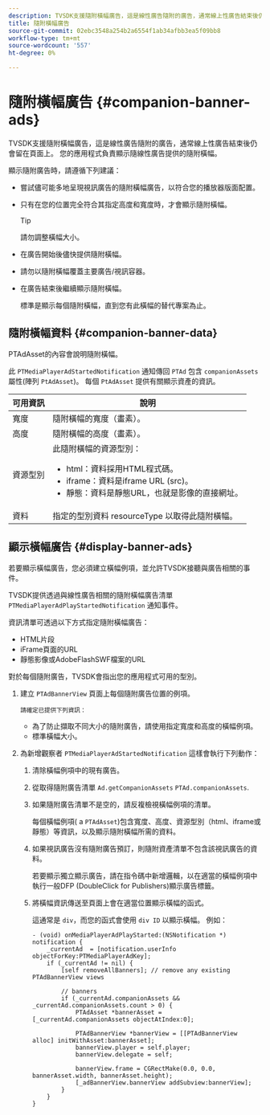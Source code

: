 ```yaml
---
description: TVSDK支援隨附橫幅廣告，這是線性廣告隨附的廣告，通常線上性廣告結束後仍會留在頁面上。 您的應用程式負責顯示隨線性廣告提供的隨附橫幅。
title: 隨附橫幅廣告
source-git-commit: 02ebc3548a254b2a6554f1ab34afbb3ea5f09bb8
workflow-type: tm+mt
source-wordcount: '557'
ht-degree: 0%

---
```


# 隨附橫幅廣告 {#companion-banner-ads}

TVSDK支援隨附橫幅廣告，這是線性廣告隨附的廣告，通常線上性廣告結束後仍會留在頁面上。 您的應用程式負責顯示隨線性廣告提供的隨附橫幅。

顯示隨附廣告時，請遵循下列建議：

* 嘗試儘可能多地呈現視訊廣告的隨附橫幅廣告，以符合您的播放器版面配置。
* 只有在您的位置完全符合其指定高度和寬度時，才會顯示隨附橫幅。

  >[!TIP]
  >
  >請勿調整橫幅大小。

* 在廣告開始後儘快提供隨附橫幅。
* 請勿以隨附橫幅覆蓋主要廣告/視訊容器。
* 在廣告結束後繼續顯示隨附橫幅。

  標準是顯示每個隨附橫幅，直到您有此橫幅的替代專案為止。

## 隨附橫幅資料 {#companion-banner-data}

PTAdAsset的內容會說明隨附橫幅。

<!--<a id="section_D730B4FD6FD749E9860B6A07FC110552"></a>-->

此 `PTMediaPlayerAdStartedNotification` 通知傳回 `PTAd` 包含 `companionAssets` 屬性(陣列 `PtAdAsset`)。
每個 `PtAdAsset` 提供有關顯示資產的資訊。

<table id="table_760C885E2DCA4BE983CC57FDA7BD5B14"> 
 <thead> 
  <tr> 
   <th colname="col1" class="entry"><b>可用資訊</b></th> 
   <th colname="col2" class="entry"><b>說明</b></th> 
  </tr> 
 </thead>
 <tbody> 
  <tr> 
   <td colname="col1"> 寬度 </td> 
   <td colname="col2"> 隨附橫幅的寬度（畫素）。 </td> 
  </tr> 
  <tr> 
   <td colname="col1"> 高度 </td> 
   <td colname="col2"> 隨附橫幅的高度（畫素）。 </td> 
  </tr> 
  <tr> 
   <td colname="col1"> 資源型別 </td> 
   <td colname="col2">此隨附橫幅的資源型別： 
    <ul id="ul_A067787FE49E4B6095BE0AC1D447DBB3"> 
     <li id="li_02B7224C67004095B3F6E50FD21E507E">html：資料採用HTML程式碼。 </li> 
     <li id="li_5F37E14472424F808C6094F42009E676">iframe：資料是iframe URL (src)。 </li> 
     <li id="li_76B945007CE842158B5125422765E0B2">靜態：資料是靜態URL，也就是影像的直接網址。 </li> 
    </ul> </td> 
  </tr> 
  <tr> 
   <td colname="col1"> 資料 </td> 
   <td colname="col2"> 指定的型別資料 <span class="codeph">resourceType</span> 以取得此隨附橫幅。 </td> 
  </tr> 
 </tbody> 
</table>

## 顯示橫幅廣告 {#display-banner-ads}

若要顯示橫幅廣告，您必須建立橫幅例項，並允許TVSDK接聽與廣告相關的事件。

TVSDK提供透過與線性廣告相關的隨附橫幅廣告清單 `PTMediaPlayerAdPlayStartedNotification` 通知事件。

資訊清單可透過以下方式指定隨附橫幅廣告：

* HTML片段
* iFrame頁面的URL
* 靜態影像或AdobeFlashSWF檔案的URL

對於每個隨附廣告，TVSDK會指出您的應用程式可用的型別。

1. 建立 `PTAdBannerView`  頁面上每個隨附廣告位置的例項。

       請確定已提供下列資訊：
   
   * 為了防止擷取不同大小的隨附廣告，請使用指定寬度和高度的橫幅例項。
   * 標準橫幅大小。

1. 為新增觀察者 `PTMediaPlayerAdStartedNotification` 這樣會執行下列動作：
   1. 清除橫幅例項中的現有廣告。
   1. 從取得隨附廣告清單 `Ad.getCompanionAssets` `PTAd.companionAssets`.
   1. 如果隨附廣告清單不是空的，請反複檢視橫幅例項的清單。

      每個橫幅例項( a `PTAdAsset`)包含寬度、高度、資源型別（html、iframe或靜態）等資訊，以及顯示隨附橫幅所需的資料。
   1. 如果視訊廣告沒有隨附廣告預訂，則隨附資產清單不包含該視訊廣告的資料。

      若要顯示獨立顯示廣告，請在指令碼中新增邏輯，以在適當的橫幅例項中執行一般DFP (DoubleClick for Publishers)顯示廣告標籤。
   1. 將橫幅資訊傳送至頁面上會在適當位置顯示橫幅的函式。

      這通常是 `div`，而您的函式會使用 `div ID` 以顯示橫幅。 例如：

      ```
      - (void) onMediaPlayerAdPlayStarted:(NSNotification *) notification { 
          _currentAd  = [notification.userInfo  objectForKey:PTMediaPlayerAdKey];  
          if (_currentAd != nil) { 
              [self removeAllBanners]; // remove any existing PTAdBannerView views 
      
              // banners 
              if (_currentAd.companionAssets && _currentAd.companionAssets.count > 0) { 
                  PTAdAsset *bannerAsset = [_currentAd.companionAssets objectAtIndex:0]; 
      
                  PTAdBannerView *bannerView = [[PTAdBannerView alloc] initWithAsset:bannerAsset];  
                  bannerView.player = self.player; 
                  bannerView.delegate = self; 
      
                  bannerView.frame = CGRectMake(0.0, 0.0, bannerAsset.width, bannerAsset.height);  
                  [_adBannerView.bannerView addSubview:bannerView]; 
              } 
          } 
      }
      ```
